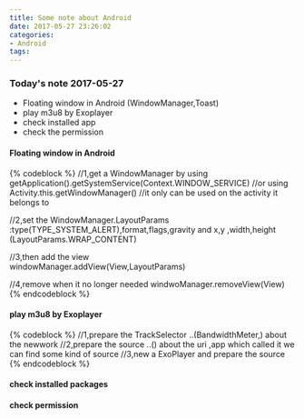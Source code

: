 ```yaml
---
title: Some note about Android
date: 2017-05-27 23:26:02
categories:
- Android
tags:
---
```


### Today's note 2017-05-27

* Floating window in Android (WindowManager,Toast) 
* play m3u8 by Exoplayer
* check installed app
* check the permission

#### Floating window in Android
{% codeblock %}
//1,get a WindowManager by using 
getApplication().getSystemService(Context.WINDOW_SERVICE) 
//or using 
Activity.this.getWindowManager() //it only can be used on the activity it belongs to

//2,set the WindowManager.LayoutParams :type(TYPE_SYSTEM_ALERT),format,flags,gravity and x,y ,width,height (LayoutParams.WRAP_CONTENT)

//3,then add the view  
windowManager.addView(View,LayoutParams)

//4,remove when it no longer needed
windwoManager.removeView(View)
{% endcodeblock %}

#### play m3u8 by Exoplayer
{% codeblock %}
//1,prepare the TrackSelector  ..(BandwidthMeter,) about the newwork
//2,prepare the source         ..()  about the uri ,app which called it   we can find some kind of source
//3,new a ExoPlayer and prepare the source
{% endcodeblock %}

#### check installed packages

#### check permission